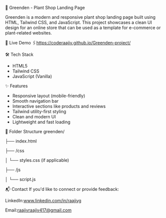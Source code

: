 🌿 Greenden - Plant Shop Landing Page

Greenden is a modern and responsive plant shop landing page built using HTML, Tailwind CSS, and JavaScript. This project showcases a clean UI design for an online store that can be used as a template for e-commerce or plant-related websites.

 🚀 Live Demo
 🖇https://coderaajiv.github.io/Greenden-project/

🛠️ Tech Stack

- HTML5  
- Tailwind CSS  
- JavaScript (Vanilla)

✨ Features

- Responsive layout (mobile-friendly)  
- Smooth navigation bar  
- Interactive sections like products and reviews  
- Tailwind utility-first styling  
- Clean and modern UI  
- Lightweight and fast loading

 📁 Folder Structure
 greenden/
 
├── index.html

├── /css

│ └── styles.css (if applicable)

├── /js

│ └── script.js

📬 Contact
If you'd like to connect or provide feedback:

LinkedIn:www.linkedin.com/in/raajivg

Email:raajivraajiv417@gmail.com






